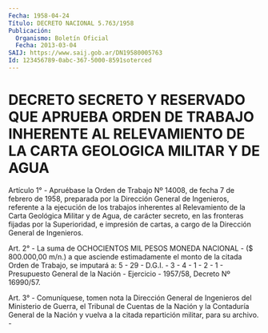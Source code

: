 ```yaml
---
Fecha: 1958-04-24
Título: DECRETO NACIONAL 5.763/1958
Publicación:
  Organismo: Boletín Oficial
  Fecha: 2013-03-04
SAIJ: https://www.saij.gob.ar/DN19580005763
Id: 123456789-0abc-367-5000-8591soterced
---
```

# DECRETO SECRETO Y RESERVADO QUE APRUEBA ORDEN DE TRABAJO INHERENTE AL RELEVAMIENTO DE LA CARTA GEOLOGICA MILITAR Y DE AGUA

<a id="1"></a>
Artículo 1° - Apruébase la Orden de Trabajo Nº 14008, de fecha 7 de febrero de 1958, preparada por la Dirección General de Ingenieros, referente a la ejecución de los trabajos inherentes al Relevamiento de la Carta Geológica Militar y de Agua, de carácter secreto, en las fronteras fijadas por la Superioridad, e impresión de cartas, a cargo de la Dirección General de Ingenieros.

<a id="2"></a>
Art. 2° - La suma de OCHOCIENTOS MIL PESOS MONEDA NACIONAL - ($ 800.000,00 m/n.) a que asciende estimadamente el monto de la citada Orden de Trabajo, se imputará a: 5 - 29 - D.G.I. - 3 - 4 - 1 - 2 - 1 - Presupuesto General de la Nación - Ejercicio - 1957/58, Decreto Nº 16990/57.

<a id="3"></a>
Art. 3° - Comuníquese, tomen nota la Dirección General de Ingenieros del Ministerio de Guerra, el Tribunal de Cuentas de la Nación y la Contaduría General de la Nación y vuelva a la citada repartición militar, para su archivo. -